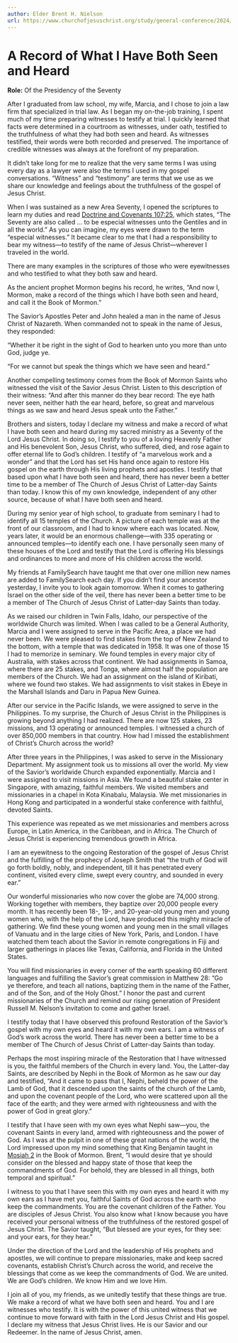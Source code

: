 ```yaml
---
author: Elder Brent H. Nielson
url: https://www.churchofjesuschrist.org/study/general-conference/2024/04/23nielson?lang=eng
---
```


# A Record of What I Have Both Seen and Heard

**Role:** Of the Presidency of the Seventy

<a name="p1"></a>After I graduated from law school, my wife, Marcia, and I chose to join a law firm that specialized in trial law. As I began my on\-the\-job training, I spent much of my time preparing witnesses to testify at trial. I quickly learned that facts were determined in a courtroom as witnesses, under oath, testified to the truthfulness of what they had both seen and heard. As witnesses testified, their words were both recorded and preserved. The importance of credible witnesses was always at the forefront of my preparation.

<a name="p2"></a>It didn’t take long for me to realize that the very same terms I was using every day as a lawyer were also the terms I used in my gospel conversations. “Witness” and “testimony” are terms that we use as we share our knowledge and feelings about the truthfulness of the gospel of Jesus Christ.

<a name="p3"></a>When I was sustained as a new Area Seventy, I opened the scriptures to learn my duties and read [Doctrine and Covenants 107:25](https://www.churchofjesuschrist.org/study/scriptures/dc-testament/dc/107?lang=eng&id=p25#p25), which states, “The Seventy are also called … to be especial witnesses unto the Gentiles and in all the world.” As you can imagine, my eyes were drawn to the term “especial witnesses.” It became clear to me that I had a responsibility to bear my witness—to testify of the name of Jesus Christ—wherever I traveled in the world.

<a name="p4"></a>There are many examples in the scriptures of those who were eyewitnesses and who testified to what they both saw and heard.

<a name="p5"></a>As the ancient prophet Mormon begins his record, he writes, “And now I, Mormon, make a record of the things which I have both seen and heard, and call it the Book of Mormon.”

<a name="p6"></a>The Savior’s Apostles Peter and John healed a man in the name of Jesus Christ of Nazareth. When commanded not to speak in the name of Jesus, they responded:

<a name="p7"></a>“Whether it be right in the sight of God to hearken unto you more than unto God, judge ye.

<a name="p8"></a>“For we cannot but speak the things which we have seen and heard.”

<a name="p9"></a>Another compelling testimony comes from the Book of Mormon Saints who witnessed the visit of the Savior Jesus Christ. Listen to this description of their witness: “And after this manner do they bear record: The eye hath never seen, neither hath the ear heard, before, so great and marvelous things as we saw and heard Jesus speak unto the Father.”

<a name="p10"></a>Brothers and sisters, today I declare my witness and make a record of what I have both seen and heard during my sacred ministry as a Seventy of the Lord Jesus Christ. In doing so, I testify to you of a loving Heavenly Father and His benevolent Son, Jesus Christ, who suffered, died, and rose again to offer eternal life to God’s children. I testify of “a marvelous work and a wonder” and that the Lord has set His hand once again to restore His gospel on the earth through His living prophets and apostles. I testify that based upon what I have both seen and heard, there has never been a better time to be a member of The Church of Jesus Christ of Latter\-day Saints than today. I know this of my own knowledge, independent of any other source, because of what I have both seen and heard.

<a name="p11"></a>During my senior year of high school, to graduate from seminary I had to identify all 15 temples of the Church. A picture of each temple was at the front of our classroom, and I had to know where each was located. Now, years later, it would be an enormous challenge—with 335 operating or announced temples—to identify each one. I have personally seen many of these houses of the Lord and testify that the Lord is offering His blessings and ordinances to more and more of His children across the world.

<a name="p12"></a>My friends at FamilySearch have taught me that over one million new names are added to FamilySearch each day. If you didn’t find your ancestor yesterday, I invite you to look again tomorrow. When it comes to gathering Israel on the other side of the veil, there has never been a better time to be a member of The Church of Jesus Christ of Latter\-day Saints than today.

<a name="p13"></a>As we raised our children in Twin Falls, Idaho, our perspective of the worldwide Church was limited. When I was called to be a General Authority, Marcia and I were assigned to serve in the Pacific Area, a place we had never been. We were pleased to find stakes from the top of New Zealand to the bottom, with a temple that was dedicated in 1958\. It was one of those 15 I had to memorize in seminary. We found temples in every major city of Australia, with stakes across that continent. We had assignments in Samoa, where there are 25 stakes, and Tonga, where almost half the population are members of the Church. We had an assignment on the island of Kiribati, where we found two stakes. We had assignments to visit stakes in Ebeye in the Marshall Islands and Daru in Papua New Guinea.

<a name="p14"></a>After our service in the Pacific Islands, we were assigned to serve in the Philippines. To my surprise, the Church of Jesus Christ in the Philippines is growing beyond anything I had realized. There are now 125 stakes, 23 missions, and 13 operating or announced temples. I witnessed a church of over 850,000 members in that country. How had I missed the establishment of Christ’s Church across the world?

<a name="p15"></a>After three years in the Philippines, I was asked to serve in the Missionary Department. My assignment took us to missions all over the world. My view of the Savior’s worldwide Church expanded exponentially. Marcia and I were assigned to visit missions in Asia. We found a beautiful stake center in Singapore, with amazing, faithful members. We visited members and missionaries in a chapel in Kota Kinabalu, Malaysia. We met missionaries in Hong Kong and participated in a wonderful stake conference with faithful, devoted Saints.

<a name="p16"></a>This experience was repeated as we met missionaries and members across Europe, in Latin America, in the Caribbean, and in Africa. The Church of Jesus Christ is experiencing tremendous growth in Africa.

<a name="p17"></a>I am an eyewitness to the ongoing Restoration of the gospel of Jesus Christ and the fulfilling of the prophecy of Joseph Smith that “the truth of God will go forth boldly, nobly, and independent, till it has penetrated every continent, visited every clime, swept every country, and sounded in every ear.”

<a name="p18"></a>Our wonderful missionaries who now cover the globe are 74,000 strong. Working together with members, they baptize over 20,000 people every month. It has recently been 18\-, 19\-, and 20\-year\-old young men and young women who, with the help of the Lord, have produced this mighty miracle of gathering. We find these young women and young men in the small villages of Vanuatu and in the large cities of New York, Paris, and London. I have watched them teach about the Savior in remote congregations in Fiji and larger gatherings in places like Texas, California, and Florida in the United States.

<a name="p25"></a>You will find missionaries in every corner of the earth speaking 60 different languages and fulfilling the Savior’s great commission in Matthew 28: “Go ye therefore, and teach all nations, baptizing them in the name of the Father, and of the Son, and of the Holy Ghost.” I honor the past and current missionaries of the Church and remind our rising generation of President Russell M. Nelson’s invitation to come and gather Israel.

<a name="p19"></a>I testify today that I have observed this profound Restoration of the Savior’s gospel with my own eyes and heard it with my own ears. I am a witness of God’s work across the world. There has never been a better time to be a member of The Church of Jesus Christ of Latter\-day Saints than today.

<a name="p20"></a>Perhaps the most inspiring miracle of the Restoration that I have witnessed is you, the faithful members of the Church in every land. You, the Latter\-day Saints, are described by Nephi in the Book of Mormon as he saw our day and testified, “And it came to pass that I, Nephi, beheld the power of the Lamb of God, that it descended upon the saints of the church of the Lamb, and upon the covenant people of the Lord, who were scattered upon all the face of the earth; and they were armed with righteousness and with the power of God in great glory.”

<a name="p21"></a>I testify that I have seen with my own eyes what Nephi saw—you, the covenant Saints in every land, armed with righteousness and the power of God. As I was at the pulpit in one of these great nations of the world, the Lord impressed upon my mind something that King Benjamin taught in [Mosiah 2](https://www.churchofjesuschrist.org/study/scriptures/bofm/mosiah/2?lang=eng) in the Book of Mormon. Brent, “I would desire that ye should consider on the blessed and happy state of those that keep the commandments of God. For behold, they are blessed in all things, both temporal and spiritual.”

<a name="p22"></a>I witness to you that I have seen this with my own eyes and heard it with my own ears as I have met you, faithful Saints of God across the earth who keep the commandments. You are the covenant children of the Father. You are disciples of Jesus Christ. You also know what I know because you have received your personal witness of the truthfulness of the restored gospel of Jesus Christ. The Savior taught, “But blessed are your eyes, for they see: and your ears, for they hear.”

<a name="p23"></a>Under the direction of the Lord and the leadership of His prophets and apostles, we will continue to prepare missionaries, make and keep sacred covenants, establish Christ’s Church across the world, and receive the blessings that come as we keep the commandments of God. We are united. We are God’s children. We know Him and we love Him.

<a name="p24"></a>I join all of you, my friends, as we unitedly testify that these things are true. We make a record of what we have both seen and heard. You and I are witnesses who testify. It is with the power of this united witness that we continue to move forward with faith in the Lord Jesus Christ and His gospel. I declare my witness that Jesus Christ lives. He is our Savior and our Redeemer. In the name of Jesus Christ, amen.
